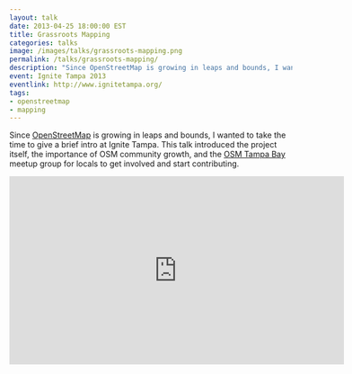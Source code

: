```yaml
---
layout: talk
date: 2013-04-25 18:00:00 EST
title: Grassroots Mapping
categories: talks
image: /images/talks/grassroots-mapping.png
permalink: /talks/grassroots-mapping/
description: "Since OpenStreetMap is growing in leaps and bounds, I wanted to take the time to give a brief intro at Ignite Tampa. This talk introduced the project itself, the importance of OSM community growth, and the OSM Tampa Bay meetup group for locals to get involved and start contributing."
event: Ignite Tampa 2013
eventlink: http://www.ignitetampa.org/
tags:
- openstreetmap
- mapping
---
```


<script async class="speakerdeck-embed" data-id="85eb9490930a0130dd0f7a6b548b9a82" data-ratio="1.77777777777778" src="//speakerdeck.com/assets/embed.js"></script>

Since [OpenStreetMap](http://openstreetmap.org/) is growing in leaps and bounds, I wanted to take the time to give a brief intro at Ignite Tampa. This talk introduced the project itself, the importance of OSM community growth, and the [OSM Tampa Bay](http://osmtampabay.org/) meetup group for locals to get involved and start contributing.

<iframe width="596" height="335" src="http://www.youtube.com/embed/kkhuUMxyXoI?rel=0" frameborder="0" allowfullscreen></iframe>
